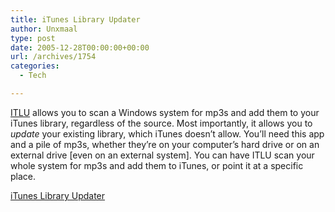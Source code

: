 ```yaml
---
title: iTunes Library Updater
author: Unxmaal
type: post
date: 2005-12-28T00:00:00+00:00
url: /archives/1754
categories:
  - Tech

---
```

[ITLU][1] allows you to scan a Windows system for mp3s and add them to your iTunes library, regardless of the source. Most importantly, it allows you to _update_ your existing library, which iTunes doesn&#8217;t allow. You&#8217;ll need this app and a pile of mp3s, whether they&#8217;re on your computer&#8217;s hard drive or on an external drive [even on an external system]. You can have ITLU scan your whole system for mp3s and add them to iTunes, or point it at a specific place.

[iTunes Library Updater][1]

 [1]: http://n.ethz.ch/~altery/